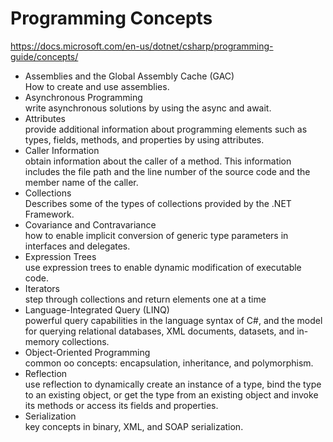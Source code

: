 # Programming Concepts

https://docs.microsoft.com/en-us/dotnet/csharp/programming-guide/concepts/



- Assemblies and the Global Assembly Cache (GAC)    
  How to create and use assemblies.
- Asynchronous Programming   
  write asynchronous solutions by using the async and await.
- Attributes   
  provide additional information about programming elements such as types, fields, methods, and properties by using attributes.
- Caller Information    
  obtain information about the caller of a method. This information includes the file path and the line number of the source code and the member name of the caller.
- Collections  
  Describes some of the types of collections provided by the .NET Framework.
- Covariance and Contravariance   
  how to enable implicit conversion of generic type parameters in interfaces and delegates.
- Expression Trees    
  use expression trees to enable dynamic modification of executable code.
- Iterators    
  step through collections and return elements one at a time
- Language-Integrated Query (LINQ)    
  powerful query capabilities in the language syntax of C#, and the model for querying relational databases, XML documents, datasets, and in-memory collections.
- Object-Oriented Programming    
  common oo concepts: encapsulation, inheritance, and polymorphism.
- Reflection    
  use reflection to dynamically create an instance of a type, bind the type to an existing object, or get the type from an existing object and invoke its methods or access its fields and properties.
- Serialization    
  key concepts in binary, XML, and SOAP serialization.


